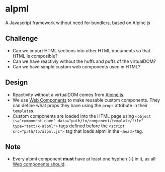 # alpml

A Javascript framework without need for bundlers, based on Alpine.js

## Challenge

- Can we import HTML sections into other HTML documents so that HTML is composible?
- Can we have reactiviy without the huffs and puffs of the virtualDOM?
- Can we have simple custom web components used in HTML?

## Design

- Reactivity without a virtualDOM comes from [Alpine.js](https://alpinejs.dev/).
- We use [Web Components](https://developer.mozilla.org/en-US/docs/Web/API/Web_components) to make reusable custom components. They can define what props they have using the `props` attribute in their `template`s.
- Custom components are loaded into the HTML page using `<object is="component-name" data="path/to/component/template/file" type="text/x-alpml">` tags defined before the `<script src="path/to/alpml.js">` tag that loads alpml in the `<head>` tag.

## Note

- Every alpml component **must** have at least one hyphen (-) in it, as all [Web components should](https://html.spec.whatwg.org/multipage/custom-elements.html#valid-custom-element-name).
